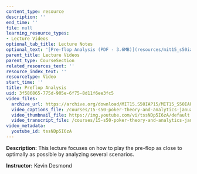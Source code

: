 ```yaml
---
content_type: resource
description: ''
end_time: ''
file: null
learning_resource_types:
- Lecture Videos
optional_tab_title: Lecture Notes
optional_text: '[Pre-flop Analysis (PDF - 3.6MB)](resources/mit15_s50iap15_l4_preflop)'
parent_title: Lecture Videos
parent_type: CourseSection
related_resources_text: ''
resource_index_text: ''
resourcetype: Video
start_time: ''
title: Preflop Analysis
uid: 3f586865-775d-905e-6f75-8d11f6ee3fc5
video_files:
  archive_url: https://archive.org/download/MIT15.S50IAP15/MIT15_S50IAP15_lec04_300k.mp4
  video_captions_file: /courses/15-s50-poker-theory-and-analytics-january-iap-2015/8ea104385db952f0a66d87decf0866ed_tssNDp5I6zA.vtt
  video_thumbnail_file: https://img.youtube.com/vi/tssNDp5I6zA/default.jpg
  video_transcript_file: /courses/15-s50-poker-theory-and-analytics-january-iap-2015/89966b6fe4980a5bd9235e14aea07806_tssNDp5I6zA.pdf
video_metadata:
  youtube_id: tssNDp5I6zA
---
```


**Description:** This lecture focuses on how to play the pre-flop as close to optimally as possible by analyzing several scenarios.

**Instructor:** Kevin Desmond